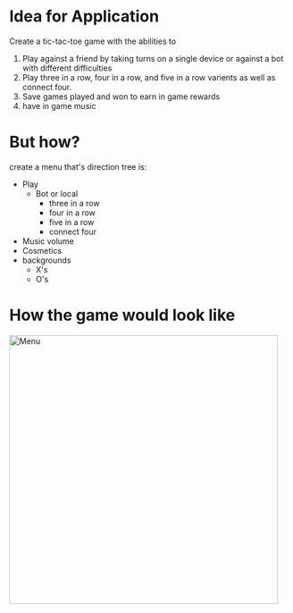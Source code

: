 # Idea for Application
Create a tic-tac-toe game with the abilities to  
1. Play against a friend by taking turns on a single device or against a bot with different difficulties
2. Play three in a row, four in a row, and five in a row varients as well as connect four.
3. Save games played and won to earn in game rewards
4. have in game music
# But how?
create a menu that's direction tree is:
- Play
  - Bot or local
     - three in a row
     - four in a row 
     - five in a row
     - connect four
- Music volume
- Cosmetics
 - backgrounds
   - X's
   - O's
# How the game would look like

<img width="481" alt="Menu" src="https://github.com/user-attachments/assets/3fae8206-59f1-47b4-a9ea-d49c8b528d41" />



